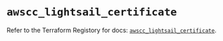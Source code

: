 # `awscc_lightsail_certificate`

Refer to the Terraform Registory for docs: [`awscc_lightsail_certificate`](https://registry.terraform.io/providers/hashicorp/awscc/0.70.0/docs/resources/lightsail_certificate).
